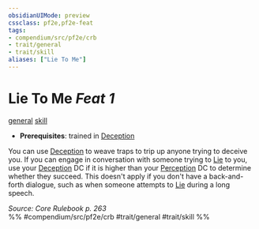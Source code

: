 ```yaml
---
obsidianUIMode: preview
cssclass: pf2e,pf2e-feat
tags:
- compendium/src/pf2e/crb
- trait/general
- trait/skill
aliases: ["Lie To Me"]
---
```

# Lie To Me  *Feat 1*  
[general](rules/traits/general.md)  [skill](rules/traits/skill.md)  

- **Prerequisites**: trained in [Deception](compendium/skills.md#Deception)

You can use [Deception](compendium/skills.md#Deception) to weave traps to trip up anyone trying to deceive you. If you can engage in conversation with someone trying to [Lie](rules/actions/lie.md) to you, use your [Deception](compendium/skills.md#Deception) DC if it is higher than your [Perception](compendium/skills.md#Perception) DC to determine whether they succeed. This doesn't apply if you don't have a back-and-forth dialogue, such as when someone attempts to [Lie](rules/actions/lie.md) during a long speech.

*Source: Core Rulebook p. 263*  
%% #compendium/src/pf2e/crb #trait/general #trait/skill %%